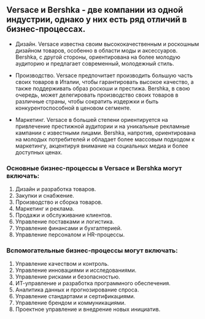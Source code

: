 ## Versace и Bershka - две компании из одной индустрии, однако у них есть ряд отличий в бизнес-процессах.

- Дизайн. Versace известна своим высококачественным и роскошным дизайном товаров, особенно в области моды и аксессуаров. Bershka, с другой стороны, ориентирована на более молодую аудиторию и предлагает современный, молодежный стиль.

- Производство. Versace предпочитает производить большую часть своих товаров в Италии, чтобы гарантировать высокое качество, а также поддерживать образ роскоши и престижа. Bershka, в свою очередь, может делегировать производство своих товаров в различные страны, чтобы сократить издержки и быть конкурентоспособной в ценовом сегменте.

- Маркетинг. Versace в большей степени ориентируется на привлечение престижной аудитории и на уникальные рекламные кампании с известными лицами. Bershka, напротив, ориентирована на молодых потребителей и обладает более массовым подходом к маркетингу, акцентируя внимание на социальных медиа и более доступных ценах.

### Основные бизнес-процессы в Versace и Bershka могут включать:

1. Дизайн и разработка товаров.
2. Закупки и снабжение.
3. Производство и сборка товаров.
4. Маркетинг и реклама.
5. Продажи и обслуживание клиентов.
6. Управление поставками и логистика.
7. Управление финансами и бухгалтерией.
8. Управление персоналом и HR-процессы.

### Вспомогательные бизнес-процессы могут включать:

1. Управление качеством и контроль.
2. Управление инновациями и исследованиями.
3. Управление рисками и безопасностью.
4. ИТ-управление и разработка программного обеспечения.
5. Аналитика данных и прогнозирование спроса.
6. Управление стандартами и сертификациями.
7. Управление брендом и коммуникациями.
8. Проектное управление и внедрение новых инициатив.
